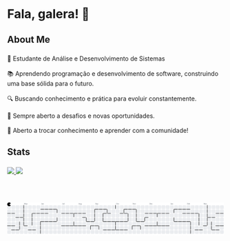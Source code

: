 <h1 align="left">Fala, galera! 👋</h1>

### 

<h2 align="left">About Me</h2>

###

<p align="left">🚀 Estudante de Análise e Desenvolvimento de Sistemas<br><br>📚 Aprendendo programação e desenvolvimento de software, construindo uma base sólida para o futuro.<br><br>🔍 Buscando conhecimento e prática para evoluir constantemente.<br><br>🎯 Sempre aberto a desafios e novas oportunidades.<br><br>💬 Aberto a trocar conhecimento e aprender com a comunidade!</p>

###

<h2 align="left">Stats</h2>

###

<div>
  <a href="https://github.com/matheusfranca10">
    <img height="180em" src="https://github-readme-stats.vercel.app/api?username=matheusfranca10&show_icons=true&theme=dracula&include_all_commits=true&count_private=true"/>
    <img height="180em" src="https://github-readme-stats.vercel.app/api/top-langs/?username=matheusfranca10&layout=compact&langs_count=16&theme=dracula"/>
  </a>
</div>


###

<br>

###

<picture>
  <source media="(prefers-color-scheme: dark)" srcset="https://raw.githubusercontent.com/matheusfranca10/matheusfranca10/output/pacman-contribution-graph-dark.svg">
  <source media="(prefers-color-scheme: light)" srcset="https://raw.githubusercontent.com/matheusfranca10/matheusfranca10/output/pacman-contribution-graph.svg">
  <img alt="pacman contribution graph" src="https://raw.githubusercontent.com/matheusfranca10/matheusfranca10/output/pacman-contribution-graph.svg">
</picture>

###
